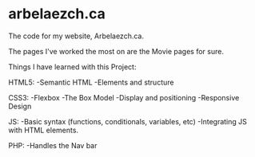 # arbelaezch.ca
The code for my website, Arbelaezch.ca.


The pages I've worked the most on are the Movie pages for sure. 


Things I have learned with this Project:

HTML5:
-Semantic HTML
-Elements and structure


CSS3:
-Flexbox
-The Box Model
-Display and positioning
-Responsive Design

JS:
-Basic syntax (functions, conditionals, variables, etc)
-Integrating JS with HTML elements.

PHP:
-Handles the Nav bar

